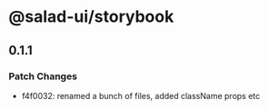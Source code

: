 # @salad-ui/storybook

## 0.1.1

### Patch Changes

- f4f0032: renamed a bunch of files, added className props etc

